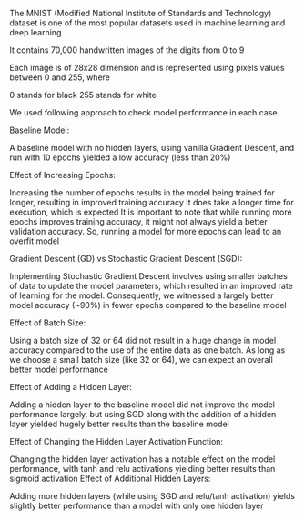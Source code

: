 The MNIST (Modified National Institute of Standards and Technology) dataset is one of the most popular datasets used in machine learning and deep learning

It contains 70,000 handwritten images of the digits from 0 to 9

Each image is of 28x28 dimension and is represented using pixels values between 0 and 255, where

0 stands for black
255 stands for white

We used following approach to check model performance in each case.


Baseline Model:

A baseline model with no hidden layers, using vanilla Gradient Descent, and run with 10 epochs yielded a low accuracy (less than 20%)

Effect of Increasing Epochs:

Increasing the number of epochs results in the model being trained for longer, resulting in improved training accuracy
It does take a longer time for execution, which is expected
It is important to note that while running more epochs improves training accuracy, it might not always yield a better validation accuracy. So, running a model for more epochs can lead to an overfit model

Gradient Descent (GD) vs Stochastic Gradient Descent (SGD):

Implementing Stochastic Gradient Descent involves using smaller batches of data to update the model parameters, which resulted in an improved rate of learning for the model. Consequently, we witnessed a largely better model accuracy (~90%) in fewer epochs compared to the baseline model

Effect of Batch Size:

Using a batch size of 32 or 64 did not result in a huge change in model accuracy compared to the use of the entire data as one batch.
As long as we choose a small batch size (like 32 or 64), we can expect an overall better model performance

Effect of Adding a Hidden Layer:

Adding a hidden layer to the baseline model did not improve the model performance largely, but using SGD along with the addition of a hidden layer yielded hugely better results than the baseline model

Effect of Changing the Hidden Layer Activation Function:

Changing the hidden layer activation has a notable effect on the model performance, with tanh and relu activations yielding better results than sigmoid activation
Effect of Additional Hidden Layers:

Adding more hidden layers (while using SGD and relu/tanh activation) yields slightly better performance than a model with only one hidden layer
